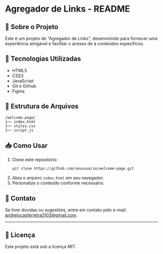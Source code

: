 # Agregador de Links - README

## 📌 Sobre o Projeto
Este é um projeto de "Agregador de Links", desenvolvido para fornecer uma experiência amigável e facilitar o acesso de à conteúdos específicos.

## 🚀 Tecnologias Utilizadas
- HTML5
- CSS3
- JavaScript
- Git e Github
- Figma

## 📂 Estrutura de Arquivos
```
/welcome-page/
├── index.html
├── styles.css
├── script.js
```

## 📥 Como Usar
1. Clone este repositório:
   ```sh
   git clone https://github.com/seuusuario/welcome-page.git
   ```
2. Abra o arquivo `index.html` em seu navegador.
3. Personalize o conteúdo conforme necessário.

## 📩 Contato
Se tiver dúvidas ou sugestões, entre em contato pelo e-mail: [andrelucasferreira3103@gmail.com](mailto:andrelucasferreira3103@gmail.com).

---
## :memo: Licença
Este projeto está sob a licença MIT.
